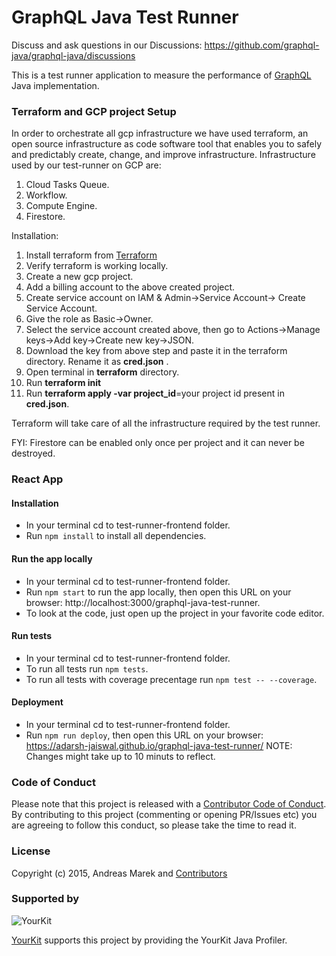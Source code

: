 # GraphQL Java Test Runner

Discuss and ask questions in our Discussions: https://github.com/graphql-java/graphql-java/discussions

This is a test runner application to measure the performance of [GraphQL](https://github.com/graphql/graphql-spec) Java implementation.

### Terraform and GCP project Setup

In order to orchestrate all gcp infrastructure we have used terraform, an open source infrastructure as code software tool that enables you to safely and predictably create, change, and improve infrastructure.
Infrastructure used by our test-runner on GCP are:
1. Cloud Tasks Queue.
2. Workflow.
3. Compute Engine.
4. Firestore.

Installation: 
1. Install terraform from [Terraform](https://learn.hashicorp.com/tutorials/terraform/install-cli)
2. Verify terraform is working locally.
3. Create a new gcp project.
4. Add a billing account to the above created project.
5. Create service account on IAM & Admin->Service Account-> Create Service Account.
6. Give the role as Basic->Owner.
7. Select the service account created above, then go to Actions->Manage keys->Add key->Create new key->JSON.
8. Download the key from above step and paste it in the terraform directory. Rename it as **cred.json** .
9. Open terminal in **terraform** directory.
10. Run **terraform init** 
11. Run **terraform apply -var project_id**=your project id present in **cred.json**.

Terraform will take care of all the infrastructure required by the test runner.

FYI: Firestore can be enabled only once per project and it can never be destroyed.

### React App

#### Installation

* In your terminal cd to test-runner-frontend folder.
* Run ```npm install``` to install all dependencies.

#### Run the app locally

* In your terminal cd to test-runner-frontend folder.
* Run ```npm start``` to run the app locally, then open this URL on your browser: http://localhost:3000/graphql-java-test-runner.
* To look at the code, just open up the project in your favorite code editor.

#### Run tests

* In your terminal cd to test-runner-frontend folder.
* To run all tests run ```npm tests```.
* To run all tests with coverage precentage run ```npm test -- --coverage```.

#### Deployment

* In your terminal cd to test-runner-frontend folder.
* Run ```npm run deploy```, then open this URL on your browser: https://adarsh-jaiswal.github.io/graphql-java-test-runner/
NOTE: Changes might take up to 10 minuts to reflect.

### Code of Conduct

Please note that this project is released with a [Contributor Code of Conduct](CODE_OF_CONDUCT.md).
By contributing to this project (commenting or opening PR/Issues etc) you are agreeing to follow this conduct, so please
take the time to read it. 

### License

Copyright (c) 2015, Andreas Marek and [Contributors](https://github.com/graphql-java/graphql-java/graphs/contributors)

### Supported by

![YourKit](https://www.yourkit.com/images/yklogo.png)

[YourKit](https://www.yourkit.com/) supports this project by providing the YourKit Java Profiler.